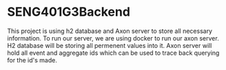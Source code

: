 # SENG401G3Backend

This project is using h2 database and Axon server to store all necessary information. To run our server, we are using docker to run our axon server.
H2 database will be storing all permenent values into it.
Axon server will hold all event and aggregate ids which can be used to trace back querying for the id's made.
